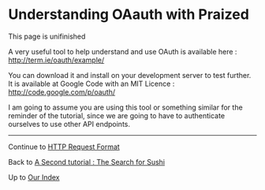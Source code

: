 # Understanding OAauth with Praized #

This page is unifinished

A very useful tool to help understand and use OAuth is available here : http://term.ie/oauth/example/

You can download it and install on your development server to test further. It is available
at Google Code with an MIT Licence : http://code.google.com/p/oauth/

I am going to assume you are using this tool or something similar for the reminder of the tutorial,
since we are going to have to authenticate ourselves to use other API endpoints.


---


Continue to [HTTP Request Format](HTTP_Request_Response.md)

Back to [A Second tutorial : The Search for Sushi](A_Second_Tutorial_Search.md)

Up to [Our Index](API.md)
